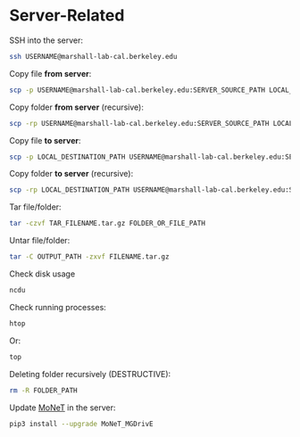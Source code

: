 # Server-Related

SSH into the server:

```bash
ssh USERNAME@marshall-lab-cal.berkeley.edu
```

Copy file **from server**:

```bash
scp -p USERNAME@marshall-lab-cal.berkeley.edu:SERVER_SOURCE_PATH LOCAL_DESTINATION_PATH
```

Copy folder **from server** (recursive):

```bash
scp -rp USERNAME@marshall-lab-cal.berkeley.edu:SERVER_SOURCE_PATH LOCAL_DESTINATION_PATH
```


Copy file **to server**:

```bash
scp -p LOCAL_DESTINATION_PATH USERNAME@marshall-lab-cal.berkeley.edu:SERVER_SOURCE_PATH
```

Copy folder **to server** (recursive):

```bash
scp -rp LOCAL_DESTINATION_PATH USERNAME@marshall-lab-cal.berkeley.edu:SERVER_SOURCE_PATH
```

Tar file/folder:

```bash
tar -czvf TAR_FILENAME.tar.gz FOLDER_OR_FILE_PATH
```

Untar file/folder:

```bash
tar -C OUTPUT_PATH -zxvf FILENAME.tar.gz
```

Check disk usage

```bash
ncdu
```

Check running processes:

```bash
htop
```
 
Or:

```bash
top
```

Deleting folder recursively (DESTRUCTIVE):

```bash
rm -R FOLDER_PATH
```

Update [MoNeT](https://pypi.org/project/MoNeT-MGDrivE/) in the server:

```bash
pip3 install --upgrade MoNeT_MGDrivE
```
